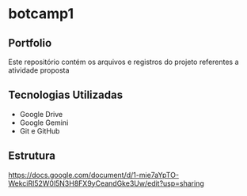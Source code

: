 # botcamp1
## Portfolio
Este repositório contém os arquivos e registros do projeto referentes a atividade proposta

## Tecnologias Utilizadas
* Google Drive
* Google Gemini
* Git e GitHub
## Estrutura
https://docs.google.com/document/d/1-mie7aYpTO-WekciRl52W0l5N3H8FX9yCeandGke3Uw/edit?usp=sharing
